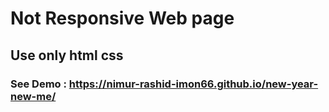 # Not Responsive Web page 
## Use only html css

### See Demo : https://nimur-rashid-imon66.github.io/new-year-new-me/

